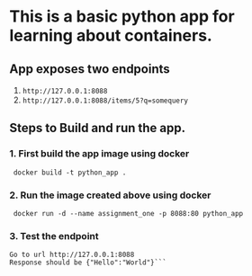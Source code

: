 # This is a basic python app for learning about containers.
## App exposes two endpoints 
1. ```http://127.0.0.1:8088```
2. ```http://127.0.0.1:8088/items/5?q=somequery```

## Steps to Build and run the app.

### 1. First build the app image using docker
``` docker build -t python_app .```

### 2. Run the image created above using docker 
``` docker run -d --name assignment_one -p 8088:80 python_app```

### 3. Test the endpoint 
``` 
Go to url http://127.0.0.1:8088
Response should be {"Hello":"World"}```

